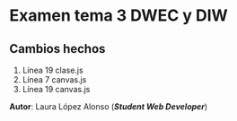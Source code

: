# Examen tema 3 DWEC y DIW
## Cambios hechos
1. Línea 19 clase.js
2. Línea 7 canvas.js
3. Línea 19 canvas.js

**Autor**: Laura López Alonso (***Student Web Developer***)
